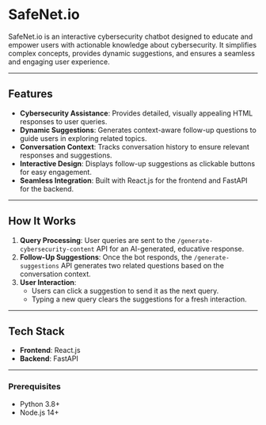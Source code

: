 # SafeNet.io

SafeNet.io is an interactive cybersecurity chatbot designed to educate and empower users with actionable knowledge about cybersecurity. It simplifies complex concepts, provides dynamic suggestions, and ensures a seamless and engaging user experience.

---

## Features

- **Cybersecurity Assistance**: Provides detailed, visually appealing HTML responses to user queries.
- **Dynamic Suggestions**: Generates context-aware follow-up questions to guide users in exploring related topics.
- **Conversation Context**: Tracks conversation history to ensure relevant responses and suggestions.
- **Interactive Design**: Displays follow-up suggestions as clickable buttons for easy engagement.
- **Seamless Integration**: Built with React.js for the frontend and FastAPI for the backend.

---

## How It Works

1. **Query Processing**: User queries are sent to the `/generate-cybersecurity-content` API for an AI-generated, educative response.
2. **Follow-Up Suggestions**: Once the bot responds, the `/generate-suggestions` API generates two related questions based on the conversation context.
3. **User Interaction**:
   - Users can click a suggestion to send it as the next query.
   - Typing a new query clears the suggestions for a fresh interaction.

---

## Tech Stack

- **Frontend**: React.js
- **Backend**: FastAPI
---

### Prerequisites
- Python 3.8+
- Node.js 14+

